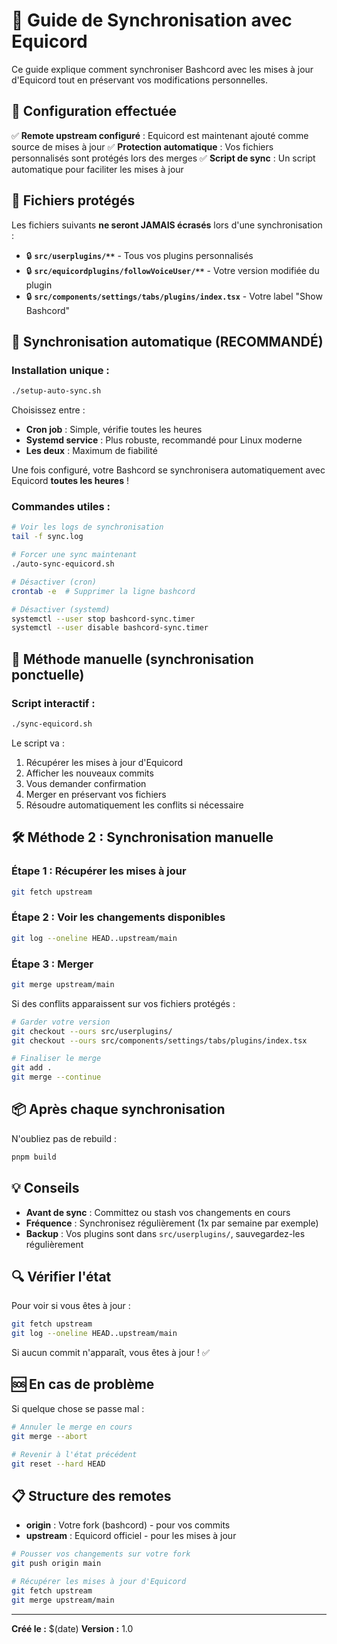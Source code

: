 # 🔄 Guide de Synchronisation avec Equicord

Ce guide explique comment synchroniser Bashcord avec les mises à jour d'Equicord tout en préservant vos modifications personnelles.

## 🎯 Configuration effectuée

✅ **Remote upstream configuré** : Equicord est maintenant ajouté comme source de mises à jour
✅ **Protection automatique** : Vos fichiers personnalisés sont protégés lors des merges
✅ **Script de sync** : Un script automatique pour faciliter les mises à jour

## 📁 Fichiers protégés

Les fichiers suivants **ne seront JAMAIS écrasés** lors d'une synchronisation :

- 🔒 **`src/userplugins/**`** - Tous vos plugins personnalisés
- 🔒 **`src/equicordplugins/followVoiceUser/**`** - Votre version modifiée du plugin
- 🔒 **`src/components/settings/tabs/plugins/index.tsx`** - Votre label "Show Bashcord"

## 🤖 Synchronisation automatique (RECOMMANDÉ)

### Installation unique :
```bash
./setup-auto-sync.sh
```

Choisissez entre :
- **Cron job** : Simple, vérifie toutes les heures
- **Systemd service** : Plus robuste, recommandé pour Linux moderne
- **Les deux** : Maximum de fiabilité

Une fois configuré, votre Bashcord se synchronisera automatiquement avec Equicord **toutes les heures** !

### Commandes utiles :
```bash
# Voir les logs de synchronisation
tail -f sync.log

# Forcer une sync maintenant
./auto-sync-equicord.sh

# Désactiver (cron)
crontab -e  # Supprimer la ligne bashcord

# Désactiver (systemd)
systemctl --user stop bashcord-sync.timer
systemctl --user disable bashcord-sync.timer
```

## 🚀 Méthode manuelle (synchronisation ponctuelle)

### Script interactif :
```bash
./sync-equicord.sh
```

Le script va :
1. Récupérer les mises à jour d'Equicord
2. Afficher les nouveaux commits
3. Vous demander confirmation
4. Merger en préservant vos fichiers
5. Résoudre automatiquement les conflits si nécessaire

## 🛠️ Méthode 2 : Synchronisation manuelle

### Étape 1 : Récupérer les mises à jour
```bash
git fetch upstream
```

### Étape 2 : Voir les changements disponibles
```bash
git log --oneline HEAD..upstream/main
```

### Étape 3 : Merger
```bash
git merge upstream/main
```

Si des conflits apparaissent sur vos fichiers protégés :
```bash
# Garder votre version
git checkout --ours src/userplugins/
git checkout --ours src/components/settings/tabs/plugins/index.tsx

# Finaliser le merge
git add .
git merge --continue
```

## 📦 Après chaque synchronisation

N'oubliez pas de rebuild :
```bash
pnpm build
```

## 💡 Conseils

- **Avant de sync** : Committez ou stash vos changements en cours
- **Fréquence** : Synchronisez régulièrement (1x par semaine par exemple)
- **Backup** : Vos plugins sont dans `src/userplugins/`, sauvegardez-les régulièrement

## 🔍 Vérifier l'état

Pour voir si vous êtes à jour :
```bash
git fetch upstream
git log --oneline HEAD..upstream/main
```

Si aucun commit n'apparaît, vous êtes à jour ! ✅

## 🆘 En cas de problème

Si quelque chose se passe mal :
```bash
# Annuler le merge en cours
git merge --abort

# Revenir à l'état précédent
git reset --hard HEAD
```

## 📋 Structure des remotes

- **origin** : Votre fork (bashcord) - pour vos commits
- **upstream** : Equicord officiel - pour les mises à jour

```bash
# Pousser vos changements sur votre fork
git push origin main

# Récupérer les mises à jour d'Equicord
git fetch upstream
git merge upstream/main
```

---

**Créé le :** $(date)
**Version :** 1.0

